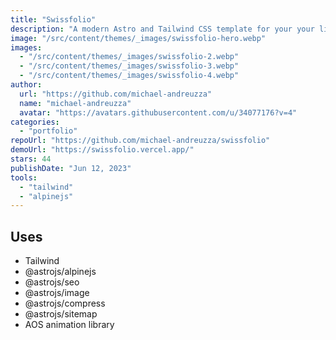 ```yaml
---
title: "Swissfolio"
description: "A modern Astro and Tailwind CSS template for your your links, information, projects, and more."
image: "/src/content/themes/_images/swissfolio-hero.webp"
images:
  - "/src/content/themes/_images/swissfolio-2.webp"
  - "/src/content/themes/_images/swissfolio-3.webp"
  - "/src/content/themes/_images/swissfolio-4.webp"
author:
  url: "https://github.com/michael-andreuzza"
  name: "michael-andreuzza"
  avatar: "https://avatars.githubusercontent.com/u/34077176?v=4"
categories:
  - "portfolio"
repoUrl: "https://github.com/michael-andreuzza/swissfolio"
demoUrl: "https://swissfolio.vercel.app/"
stars: 44
publishDate: "Jun 12, 2023"
tools:
  - "tailwind"
  - "alpinejs"
---
```


<h2>Uses</h2>
<ul>
  <li>Tailwind</li>
  <li>@astrojs/alpinejs</li>
  <li>@astrojs/seo</li>
  <li>@astrojs/image</li>
  <li>@astrojs/compress</li>
  <li>@astrojs/sitemap</li>
  <li>AOS animation library</li>
</ul>
